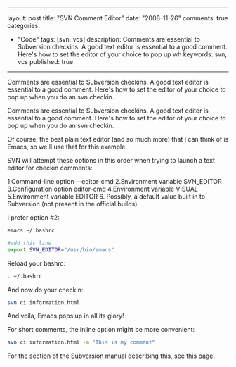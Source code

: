 
---
layout: post
title: "SVN Comment Editor"
date: "2008-11-26"
comments: true
categories:
  - "Code"
tags: [svn, vcs]
description: Comments are essential to Subversion checkins.  A good text editor is essential to a good comment.  Here's how to set the editor of your choice to pop up wh
keywords: svn, vcs
published: true
---

Comments are essential to Subversion checkins.  A good text editor is essential to a good comment.  Here's how to set the editor of your choice to pop up when you do an svn checkin.
<!--more-->

Comments are essential to Subversion checkins.  A good text editor is essential to a good comment.  Here's how to set the editor of your choice to pop up when you do an svn checkin.

Of course, the best plain text editor (and so much more) that I can think of is Emacs, so we'll use that for this example.

SVN will attempt these options in this order when trying to launch a text editor for checkin comments:
   
   1.Command-line option --editor-cmd
   2.Environment variable SVN_EDITOR
   3.Configuration option editor-cmd
   4.Environment variable VISUAL
   5.Environment variable EDITOR
   6. Possibly, a default value built in to Subversion (not present in the official builds)

I prefer option #2:

```bash
emacs ~/.bashrc

#add this line
export SVN_EDITOR="/usr/bin/emacs"
```

Reload your bashrc:

```bash
. ~/.bashrc
```

And now do your checkin:

```bash
svn ci information.html
```

And voila, Emacs pops up in all its glory!

For short comments, the inline option might be more convenient:

```bash
svn ci information.html -m "This is my comment"
```

For the section of the Subversion manual describing this, see <a href="http://svnbook.red-bean.com/en/1.4/svn-book.html#svn.advanced.confarea.opts.config">this page</a>.

  

